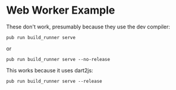 # Web Worker Example

These don't work, presumably because they use the dev compiler:

```
pub run build_runner serve
```

or

```
pub run build_runner serve --no-release
```

This works because it uses dart2js:

```
pub run build_runner serve --release
```

